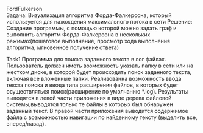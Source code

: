 FordFulkerson<br>
Задача: Визуализация алгоритма Форда-Фалкерсона, который используется для нахождения максимального потока в сети
Решение: Создание программы, с помощью которой можно задать граф и выполнить алгоритм Форда-Фалкерсона в нескольких режимах(пошаговое выполнение, просмотр хода выполнения алгоритма, мгновенное получение ответа)

Task1
Программа для поиска заданного текста в лог файлах.
Пользователь должен иметь возможность указать папку в сети или на жестком диске, в которой будет происходить поиск заданного текста, включая все вложенные папки.
Реализованна возможность ввода текста поиска и ввода типа расширения файлов, в которых будет осуществляться поиск(расширение по умолчанию *.log).
Результаты  выводятся в левой части приложения в виде дерева файловой системы,выводятся  только те файлы в которых был обнаружен заданный текст.
В правой части приложения выводится  содержимое файла с возможностью навигации по найденному тексту (выделить все, вперед/назад).
